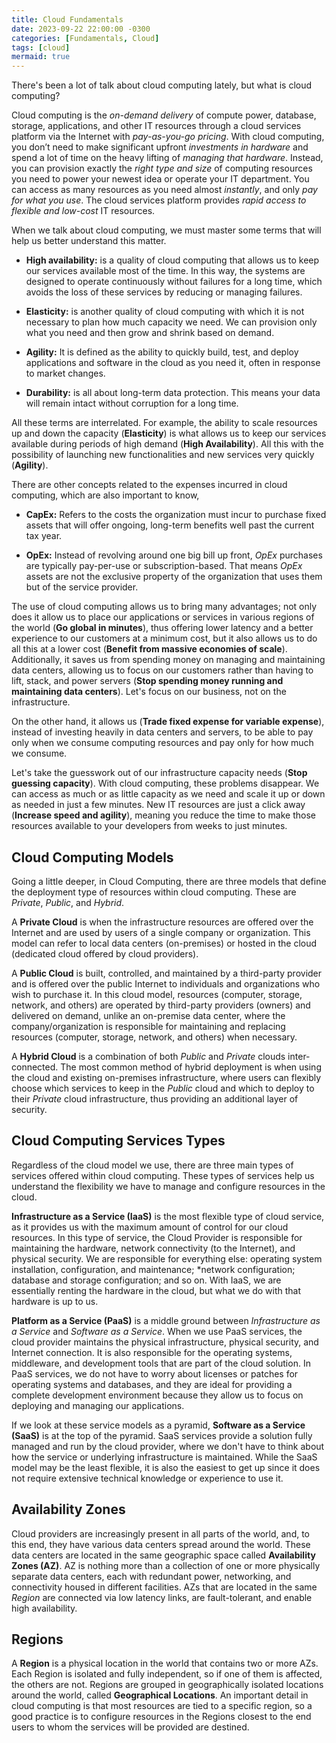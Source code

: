 ```yaml
---
title: Cloud Fundamentals
date: 2023-09-22 22:00:00 -0300
categories: [Fundamentals, Cloud]
tags: [cloud]
mermaid: true
---
```


There's been a lot of talk about cloud computing lately, but what is cloud computing?

Cloud computing is the *on-demand delivery* of compute power, database, storage, applications, and other IT resources through a cloud services platform via the Internet with *pay-as-you-go pricing*. With cloud computing, you don’t need to make significant upfront *investments in hardware* and spend a lot of time on the heavy lifting of *managing that hardware*. Instead, you can provision exactly the *right type and size* of computing resources you need to power your newest idea or operate your IT department. You can access as many resources as you need almost *instantly*, and only *pay for what you use*. The cloud services platform provides *rapid access to flexible and low-cost* IT resources.

When we talk about cloud computing, we must master some terms that will help us better understand this matter.

- **High availability:** is a quality of cloud computing that allows us to keep our services available most of the time. In this way, the systems are designed to operate continuously without failures for a long time, which avoids the loss of these services by reducing or managing failures.

- **Elasticity:** is another quality of cloud computing with which it is not necessary to plan how much capacity we need. We can provision only what you need and then grow and shrink based on demand.

- **Agility:** It is defined as the ability to quickly build, test, and deploy applications and software in the cloud as you need it, often in response to market changes.

- **Durability:** is all about long-term data protection. This means your data will remain intact without corruption for a long time.

All these terms are interrelated. For example, the ability to scale resources up and down the capacity (**Elasticity**) is what allows us to keep our services available during periods of high demand (**High Availability**). All this with the possibility of launching new functionalities and new services very quickly (**Agility**).

There are other concepts related to the expenses incurred in cloud computing, which are also important to know,

- **CapEx:** Refers to the costs the organization must incur to purchase fixed assets that will offer ongoing, long-term benefits well past the current tax year.

- **OpEx:** Instead of revolving around one big bill up front, *OpEx* purchases are typically pay-per-use or subscription-based. That means *OpEx* assets are not the exclusive property of the organization that uses them but of the service provider.

The use of cloud computing allows us to bring many advantages; not only does it allow us to place our applications or services in various regions of the world (**Go global in minutes**), thus offering lower latency and a better experience to our customers at a minimum cost, but it also allows us to do all this at a lower cost (**Benefit from massive economies of scale**). Additionally, it saves us from spending money on managing and maintaining data centers, allowing us to focus on our customers rather than having to lift, stack, and power servers (**Stop spending money running and maintaining data centers**). Let's focus on our business, not on the infrastructure.

On the other hand, it allows us (**Trade fixed expense for variable expense**), instead of investing heavily in data centers and servers, to be able to pay only when we consume computing resources and pay only for how much we consume.

Let's take the guesswork out of our infrastructure capacity needs (**Stop guessing capacity**). With cloud computing, these problems disappear. We can access as much or as little capacity as we need and scale it up or down as needed in just a few minutes. New IT resources are just a click away (**Increase speed and agility**), meaning you reduce the time to make those resources available to your developers from weeks to just minutes.

## Cloud Computing Models

Going a little deeper, in Cloud Computing, there are three models that define the deployment type of resources within cloud computing. These are *Private*, *Public*, and *Hybrid*.

A **Private Cloud** is when the infrastructure resources are offered over the Internet and are used by users of a single company or organization. This model can refer to local data centers (on-premises) or hosted in the cloud (dedicated cloud offered by cloud providers).

A **Public Cloud** is built, controlled, and maintained by a third-party provider and is offered over the public Internet to individuals and organizations who wish to purchase it. In this cloud model, resources (computer, storage, network, and others) are operated by third-party providers (owners) and delivered on demand, unlike an on-premise data center, where the company/organization is responsible for maintaining and replacing resources (computer, storage, network, and others) when necessary.

A **Hybrid Cloud** is a combination of both *Public* and *Private* clouds inter-connected. The most common method of hybrid deployment is when using the cloud and existing on-premises infrastructure, where users can flexibly choose which services to keep in the *Public* cloud and which to deploy to their *Private* cloud infrastructure, thus providing an additional layer of security.

## Cloud Computing Services Types

Regardless of the cloud model we use, there are three main types of services offered within cloud computing. These types of services help us understand the flexibility we have to manage and configure resources in the cloud.

**Infrastructure as a Service (IaaS)** is the most flexible type of cloud service, as it provides us with the maximum amount of control for our cloud resources. In this type of service, the Cloud Provider is responsible for maintaining the hardware, network connectivity (to the Internet), and physical security. We are responsible for everything else: operating system installation, configuration, and maintenance; *network configuration; database and storage configuration; and so on. With IaaS, we are essentially renting the hardware in the cloud, but what we do with that hardware is up to us.

**Platform as a Service (PaaS)** is a middle ground between *Infrastructure as a Service* and *Software as a Service*. When we use PaaS services, the cloud provider maintains the physical infrastructure, physical security, and Internet connection. It is also responsible for the operating systems, middleware, and development tools that are part of the cloud solution. In PaaS services, we do not have to worry about licenses or patches for operating systems and databases, and they are ideal for providing a complete development environment because they allow us to focus on deploying and managing our applications.

If we look at these service models as a pyramid, **Software as a Service (SaaS)** is at the top of the pyramid. SaaS services provide a solution fully managed and run by the cloud provider, where we don't have to think about how the service or underlying infrastructure is maintained. While the SaaS model may be the least flexible, it is also the easiest to get up since it does not require extensive technical knowledge or experience to use it.

## Availability Zones

Cloud providers are increasingly present in all parts of the world, and, to this end, they have various data centers spread around the world. These data centers are located in the same geographic space called **Availability Zones (AZ)**. AZ is nothing more than a collection of one or more physically separate data centers, each with redundant power, networking, and connectivity housed in different facilities. AZs that are located in the same *Region* are connected via low latency links, are fault-tolerant, and enable high availability.

## Regions

A **Region** is a physical location in the world that contains two or more AZs. Each Region is isolated and fully independent, so if one of them is affected, the others are not. Regions are grouped in geographically isolated locations around the world, called **Geographical Locations**. An important detail in cloud computing is that most resources are tied to a specific region, so a good practice is to configure resources in the Regions closest to the end users to whom the services will be provided are destined.
